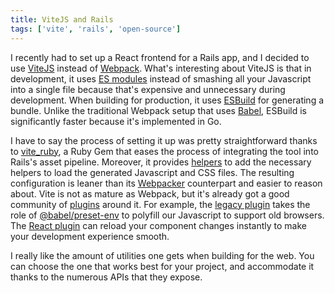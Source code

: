 ```yaml
---
title: ViteJS and Rails
tags: ['vite', 'rails', 'open-source']
---
```


I recently had to set up a React frontend for a Rails app,
and I decided to use [ViteJS](https://github.com/vitejs/vite) instead of [Webpack](https://webpack.js.org/).
What's interesting about ViteJS is that in development,
it uses [ES modules](https://hacks.mozilla.org/2018/03/es-modules-a-cartoon-deep-dive/) instead of smashing all your Javascript into a single file because that's expensive and unnecessary during development.
When building for production,
it uses [ESBuild](https://github.com/evanw/esbuild) for generating a bundle.
Unlike the traditional Webpack setup that uses [Babel](https://babeljs.io/),
ESBuild is significantly faster because it's implemented in Go.

I have to say the process of setting it up was pretty straightforward thanks to [vite_ruby](https://github.com/ElMassimo/vite_ruby),
a Ruby Gem that eases the process of integrating the tool into Rails's asset pipeline.
Moreover, it provides [helpers](https://guides.rubyonrails.org/action_view_helpers.html) to add the necessary helpers to load the generated Javascript and CSS files.
The resulting configuration is leaner than its [Webpacker](https://github.com/rails/webpacker) counterpart and easier to reason about.
Vite is not as mature as Webpack,
but it's already got a good community of [plugins](https://vitejs.dev/guide/api-plugin.html) around it.
For example,
the [legacy plugin](https://www.npmjs.com/package/vite-plugin-legacy) takes the role of [@babel/preset-env](https://babeljs.io/docs/en/babel-preset-env) to polyfill our Javascript to support old browsers.
The [React plugin](https://github.com/vitejs/vite-plugin-react) can reload your component changes instantly to make your development experience smooth.

I really like the amount of utilities one gets when building for the web.
You can choose the one that works best for your project, and accommodate it thanks to the numerous APIs that they expose.
